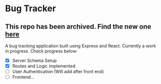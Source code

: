 # Bug Tracker

## This repo has been archived. Find the new one [here](https://github.com/ParadoxicalNerd/bugtracker)

A bug tracking application built using Express and React. Currently a work in progress. Check progress below:

- [x] Server Schema Setup
- [x] Routes and Logic implemented
- [ ] User Authentication (Will add after front end)
- [ ] Frontend...
